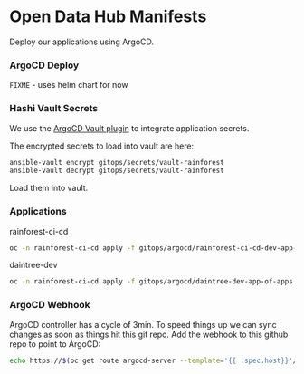 # Open Data Hub Manifests

Deploy our applications using ArgoCD.

### ArgoCD Deploy

`FIXME` - uses helm chart for now

### Hashi Vault Secrets

We use the [ArgoCD Vault plugin](https://argocd-vault-plugin.readthedocs.io) to integrate application secrets.

The encrypted secrets to load into vault are here:

```bash
ansible-vault encrypt gitops/secrets/vault-rainforest
ansible-vault decrypt gitops/secrets/vault-rainforest
```

Load them into vault.

### Applications

rainforest-ci-cd
```bash
oc -n rainforest-ci-cd apply -f gitops/argocd/rainforest-ci-cd-dev-app-of-apps.yaml
```

daintree-dev
```bash
oc -n rainforest-ci-cd apply -f gitops/argocd/daintree-dev-app-of-apps.yaml
```

### ArgoCD Webhook

ArgoCD controller has a cycle of 3min. To speed things up we can sync changes as soon as things hit this git repo. Add the webhook to this github repo to point to ArgoCD:

```bash
echo https://$(oc get route argocd-server --template='{{ .spec.host}}'/api/webhook)
```
